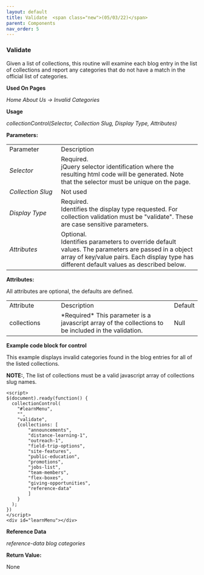 ```yaml
---
layout: default
title: Validate  <span class="new">(05/03/22)</span>
parent: Components
nav_order: 5
---
```


### Validate

Given a list of collections, this routine will examine each blog
entry in the list of collections and report any categories 
that do not have a match in the official list of categories. 

**Used On Pages**

*Home*
*About Us -> Invalid Categories*

**Usage**

*collectionControl(Selector, Collection Slug, Display Type, Attributes)*

**Parameters:**

<table class="ws-table-all notranslate">
  <tbody>
    <tr class="tableTop">
     <td style="width:120px">Parameter</td>
     <td>Description</td>
    </tr>
    <tr>
      <td><em>Selector</em></td>
      <td>Required.<br>jQuery selector identification where the resulting html code will be generated.  Note that the selector must be unique on the page.</td>
    </tr>
    <tr>
      <td><em>Collection Slug</em></td>
      <td>Not used</td>
    </tr>
    <tr>
      <td><em>Display Type</em></td>
      <td>Required.<br>Identifies the display type requested.  For collection validation must be "validate".  These are case sensitive parameters. </td>
    </tr>
    <tr>
      <td><em>Attributes</em></td>
      <td>Optional.<br>Identifies parameters to override default values.  The parameters are passed in a object array of key/value pairs.  Each display type has different default values as described below. </td>
    </tr>
  </tbody>
</table>

**Attributes:**

All attributes are optional, the defaults are defined.

<table class="ws-table-all notranslate">
  <tbody>
    <tr class="tableTop">
     <td style="width:120px">Attribute</td>
     <td>Description</td>
     <td>Default</td>
    </tr>
    <tr>
      <td>collections</td>
      <td>*Required* This parameter is a javascript array of the collections to be included in the validation.
     </td>
     <td>Null</td>
    </tr>
  </tbody>
</table>

**Example code block for control**

This example displays invalid categories found in the blog entries for all of the listed collections.

**NOTE:**, The list of collections must be a valid javascript
array of collections slug names.

```
<script>
$(document).ready(function() {
  collectionControl(
    "#learnMenu",
    "",
    "validate",
    {collections: [
        "announcements",
        "distance-learning-1",
        "outreach-1",
        "field-trip-options",
        "site-features",
        "public-education",
        "promotions",
        "jobs-list",
        "team-members",
        "flex-boxes",
        "giving-opportunities",
        "reference-data"
        ]
    }
  );
})
</script>
<div id="learnMenu"></div>
```

**Reference Data**

*reference-data blog categories*

**Return Value:**

None

